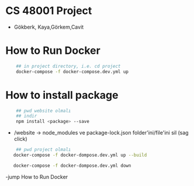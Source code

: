 # CS 48001 Project

- Gökberk, Kaya,Görkem,Cavit

# How to Run Docker

```bash
    ## in project directory, i.e. cd project
    docker-compose -f docker-compose.dev.yml up
```

# How to install package

```bash
    ## pwd website olmalı
    ## indir
    npm install <package> --save
```

- /website -> node_modules ve package-lock.json folder'ini/file'ini sil (sag click)

```bash
    ## pwd project olmalı
   docker-compose -f docker-dompose.dev.yml up --build
```

```bash
   docker-compose -f docker-dompose.dev.yml down
```

-jump How to Run Docker

